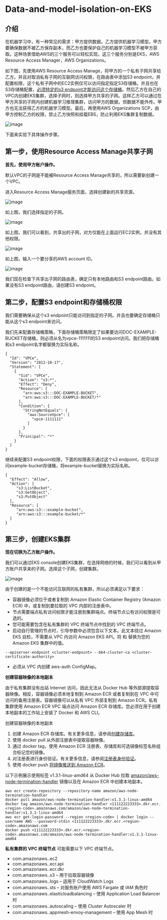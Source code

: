 # Data-and-model-isolation-on-EKS
## 介绍
在机器学习中，有一种常见的需求：甲方提供数据，乙方提供机器学习模型。甲方要确保数据不被乙方保存副本，而乙方也要保护自己的机器学习模型不被甲方获取。这种场景借助AWS的三个服务可以轻松实现，这三个服务分别是EKS，AWS Resource Access Manager，AWS Organizations。

如下图，先使用AWS Resource Access Manage，将甲方的一个私有子网共享给乙方。并且对取消私有子网的互联网访问权限，在路由表中添加S3 endpoint，并配置权限，这个私有子网中的EC2实例仅可以访问指定指定S3存储桶。并且也在S3存储桶配置，[必须特定的s3 endpoint才能访问这个存储桶](https://aws.amazon.com/cn/premiumsupport/knowledge-center/block-s3-traffic-vpc-ip/)。然后乙方在自己的VPC内创建EKS集群，选择子网时，则选择甲方共享的子网。这样乙方可以通过在甲方共享的子网内创建机器学习推理集群，访问甲方的数据，但数据不能外传。甲方也无法获得乙方的机器学习模型。最后，再使用AWS Organizations SCP，由甲方控制乙方的权限，禁止乙方快照和挂载EBS，防止利用EKS集群复制数据。

![image](arch.png)

下面来实验下具体操作步骤。

## 第一步，使用Resource Access Manage共享子网

**首先，使用甲方账户操作。**

默认VPC的子网是不能被Resource Access Manage共享的，所以需要新创建一个VPC。

进入Resource Access Manage服务页面，选择创建新的共享资源。

![image](ram1.png)

如上图，我们选择指定的子网。

![image](ram2.png)

如上图，我们可以看到，共享出的子网，对方仅能在上面运行EC2实例，并没有其他权限。

![image](ram3.png)

如上图，输入一个要分享的AWS account ID。

![image](rtb.png)

我们现在检查下共享出子网的路由表，确定只有本地路由和S3 endpoint路由。如果没有S3 endpoint路由，请创建S3 endpoint。

## 第二步，配置S3 endpoint和存储桶权限

我们需要确保从这个s3 endpoint只能访问到指定的子网。并且也要确定存储桶只能从这个s3 endpoint来访问。

我们先来配置存储桶策略，下面存储桶策略限定了如果要访问DOC-EXAMPLE-BUCKET存储桶，则必须从名为vpce-1111111的S3 endpoint访问。我们把存储桶和s3 endpoint名字都替换为实际名称。
```
{
  "Id": "VPCe",
  "Version": "2012-10-17",
  "Statement": [
    {
      "Sid": "VPCe",
      "Action": "s3:*",
      "Effect": "Deny",
      "Resource": [
        "arn:aws:s3:::DOC-EXAMPLE-BUCKET",
        "arn:aws:s3:::DOC-EXAMPLE-BUCKET/*"
      ],
      "Condition": {
        "StringNotEquals": {
          "aws:SourceVpce": [
            "vpce-1111111"
          ]
        }
      },
      "Principal": "*"
    }
  ]
}
```
继续来配置S3 endpoint权限，下面的权限表示通过这个s3 endpoint，仅可以访问example-bucket存储桶，将example-bucket替换为实际名称。
```
{
  "Effect": "Allow",
  "Action": [
     "s3:ListBucket",
     "s3:GetObject",
     "s3:PutObject"
  ],
  "Resource": [
     "arn:aws:s3:::example-bucket",
     "arn:aws:s3:::example-bucket/*"
  ]
}	
```

## 第三步，创建EKS集群

**现在切换为乙方账户操作。**

我们可以通过EKS console创建EKS集群，在选择网络的时候，我们可以看到从甲方账户共享来的子网。选择这个子网，创建集群。

![image](eks.png)

由于创建的是一个不能访问互联网的私有集群，所以必须满足以下要求：

* 容器镜像必须位于或者复制到 Amazon Elastic Container Registry (Amazon ECR) 中，或复制到要拉取的 VPC 内部的注册表中。
* 节点需要端点私有访问权限才能注册到集群端点。终端节点公有访问权限是可选的。
* 您可能需要包含在私有集群的 VPC 终端节点中找到的 VPC 终端节点。
* 启动自行管理的节点时，引导参数中必须包含以下文本。此文本绕过 Amazon EKS 自检，不需要从 VPC 内访问 Amazon EKS API。将 <cluster-endpoint> 和 <cluster-certificate-authority> 替换为您的 Amazon EKS 集群中的值。 
```
--apiserver-endpoint <cluster-endpoint> --b64-cluster-ca <cluster-certificate-authority>
```
* 必须从 VPC 内创建 aws-auth ConfigMap。
  
**创建容器映像的本地副本**
  
由于私有集群没有出站 Internet 访问，因此无法从 Docker Hub 等外部源提取容器映像。相反，容器镜像必须本地复制到 Amazon ECR 或者复制到在 VPC 中可访问的备用注册表。容器镜像可以从私有 VPC 外部复制到 Amazon ECR。私有集群使用 Amazon ECR VPC 端点访问 Amazon ECR 存储库。您必须在用于创建本地副本的工作站上安装了 Docker 和 AWS CLI。

创建容器映像的本地副本

1. 创建 Amazon ECR 存储库。有关更多信息，请参阅[创建存储库](https://docs.aws.amazon.com/AmazonECR/latest/userguide/repository-create.html)。
2. 使用 docker pull 从外部注册表中提取容器映像。
3. 通过 docker tag，使用 Amazon ECR 注册表、存储库和可选镜像标签名称组合标记您的镜像。
4. 对注册表进行身份验证。有关更多信息，请参阅[注册表身份验证](https://docs.aws.amazon.com/AmazonECR/latest/userguide/Registries.html#registry_auth)。
5. 使用 docker push [将镜像推送到 Amazon ECR](https://docs.aws.amazon.com/AmazonECR/latest/userguide/docker-push-ecr-image.html)。 

以下示例展示使用标签 v1.3.1-linux-amd64 从 Docker Hub 拉取 [amazon/aws-node-termination-handler](https://hub.docker.com/r/amazon/aws-node-termination-handler) 镜像以及在 Amazon ECR 中创建本地副本。

```
aws ecr create-repository --repository-name amazon/aws-node-termination-handler
docker pull amazon/aws-node-termination-handler:v1.3.1-linux-amd64
docker tag amazon/aws-node-termination-handler <111122223333>.dkr.ecr.<region-code>.amazonaws.com/amazon/aws-node-termination-handler:v1.3.1-linux-amd64
aws ecr get-login-password --region <region-code> | docker login --username AWS --password-stdin <111122223333>.dkr.ecr.<region-code>.amazonaws.com
docker push <111122223333>.dkr.ecr.<region-code>.amazonaws.com/amazon/aws-node-termination-handler:v1.3.1-linux-amd64
```
  
**私有集群的 VPC 终端节点**
可能需要以下 VPC 终端节点。
* com.amazonaws.<region>.ec2
* com.amazonaws.<region>.ecr.api
* com.amazonaws.<region>.ecr.dkr
* com.amazonaws.<region>.s3 – 用于拉取容器镜像
* com.amazonaws.<region>.logs – 适用于 CloudWatch Logs
* com.amazonaws.<region>.sts – 对服务账户使用 AWS Fargate 或 IAM 角色时
* com.amazonaws.<region>.elasticloadbalancing – 使用 Application Load Balancer 时
* com.amazonaws.<region>.autoscaling – 使用 Cluster Autoscaler 时
* com.amazonaws.<region>.appmesh-envoy-management – 使用 App Mesh 时


